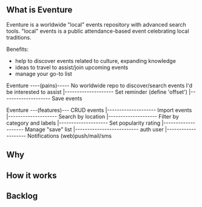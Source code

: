 ## What is Eventure

Eventure is a worldwide "local" events repository with advanced search tools.
"local" events is a public attendance-based event celebrating local traditions.

Benefits:

- help to discover events related to culture, expanding knowledge
- ideas to travel to assist/join upcoming events
- manage your go-to list

Eventure ----(pains)----- No worldwide repo to discover/search events I'd be interested to assist
|-------------------- Set reminder (define 'offset')
|-------------------- Save events

Eventure ---(features)--- CRUD events
|-------------------- Import events
|-------------------- Search by location
|-------------------- Filter by category and labels
|-------------------- Set popularity rating
|-------------------- Manage "save" list
|-------------------------- auth user
|-------------------- Notifications (web)push/mail/sms

## Why

## How it works

## Backlog
